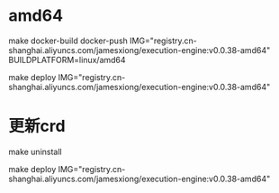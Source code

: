 

# amd64



make docker-build docker-push IMG="registry.cn-shanghai.aliyuncs.com/jamesxiong/execution-engine:v0.0.38-amd64" BUILDPLATFORM=linux/amd64



make deploy IMG="registry.cn-shanghai.aliyuncs.com/jamesxiong/execution-engine:v0.0.38-amd64"





# 更新crd

make uninstall 

make deploy IMG="registry.cn-shanghai.aliyuncs.com/jamesxiong/execution-engine:v0.0.38-amd64"

